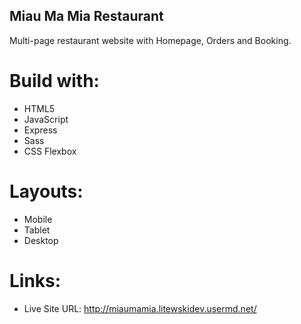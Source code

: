 ## Miau Ma Mia Restaurant ##
Multi-page restaurant website with Homepage, Orders and Booking.

# Build with:
- HTML5
- JavaScript
- Express
- Sass
- CSS Flexbox

# Layouts:
- Mobile
- Tablet
- Desktop

# Links:
- Live Site URL: http://miaumamia.litewskidev.usermd.net/